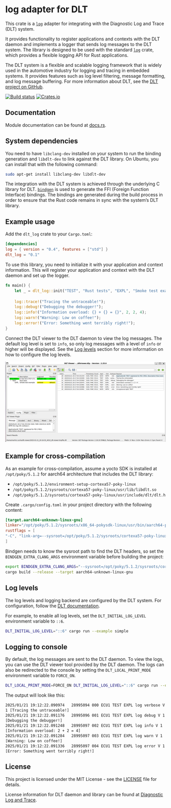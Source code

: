 # log adapter for DLT

This crate is a [`log`](https://docs.rs/log) adapter for integrating with the Diagnostic Log and Trace (DLT) system.

It provides functionality to register applications and contexts with the DLT daemon and implements a logger that sends log messages to the DLT system. 
The library is designed to be used with the standard [`log`](https://docs.rs/log) crate, which provides a flexible logging API for Rust applications.

The DLT system is a flexible and scalable logging framework that is widely used in the automotive industry for logging and tracing in embedded systems.
It provides features such as log level filtering, message formatting, and log message buffering.
For more information about DLT, see the [DLT project on GitHub](https://github.com/COVESA/dlt-daemon).

[![Build status](https://github.com/rusty-projects/dlt_log-rs/workflows/CI/badge.svg)](https://github.com/rusty-projects/dlt_log-rs/actions)
[![Crates.io](https://img.shields.io/crates/v/dlt_log.svg)](https://crates.io/crates/dlt_log)


## Documentation
Module documentation can be found at [docs.rs](https://docs.rs/dlt_log).

## System dependencies

You need to have `libclang-dev` installed on your system to run the binding generation and `libdlt-dev` to link against the DLT library.
On Ubuntu, you can install that with the following command:

```bash
sudo apt-get install libclang-dev libdlt-dev
```

The integration with the DLT system is achieved through the underlying C library for DLT.
[`bindgen`](https://docs.rs/bindgen) is used to generate the FFI (Foreign Function Interface) bindings.
The bindings are generated during the build process in order to ensure that the Rust code remains in sync with the system’s DLT library.

## Example usage

Add the `dlt_log` crate to your `Cargo.toml`:

```toml
[dependencies]
log = { version = "0.4", features = ["std"] }
dlt_log = "0.1"
```

To use this library, you need to initialize it with your application and context information.
This will register your application and context with the DLT daemon and set up the logger.

```rust
fn main() {
    let _ = dlt_log::init("TEST", "Rust tests", "EXPL", "Smoke test example");

    log::trace!("Tracing the untraceable!");
    log::debug!("Debugging the debugger!");
    log::info!("Information overload: {} + {} = {}", 2, 2, 4);
    log::warn!("Warning: Low on coffee!");
    log::error!("Error: Something went terribly right!");
}
```

Connect the DLT viewer to the DLT daemon to view the log messages.
The default log level is set to `info`, so only log messages with a level of `info` or higher will be displayed.
See the [Log levels](#log-levels) section for more information on how to configure the log levels.

![Example logs in DLT viewer](https://raw.githubusercontent.com/rusty-projects/dlt_log-rs/main/doc/dlt-viewer-example.png)

## Example for cross-compilation

As an example for cross-compilation, assume a yocto SDK is installed at `/opt/poky/5.1.2` for aarch64 architecture that includes the DLT library:
- `/opt/poky/5.1.2/environment-setup-cortexa57-poky-linux`
- `/opt/poky/5.1.2/sysroots/cortexa57-poky-linux/usr/lib/libdlt.so`
- `/opt/poky/5.1.2/sysroots/cortexa57-poky-linux/usr/include/dlt/dlt.h`

Create `.cargo/config.toml` in your project directory with the following content:

```toml
[target.aarch64-unknown-linux-gnu]
linker="/opt/poky/5.1.2/sysroots/x86_64-pokysdk-linux/usr/bin/aarch64-poky-linux/aarch64-poky-linux-gcc"
rustflags = [
"-C", "link-arg=--sysroot=/opt/poky/5.1.2/sysroots/cortexa57-poky-linux",
]
```

Bindgen needs to know the sysroot path to find the DLT headers, so set the `BINDGEN_EXTRA_CLANG_ARGS` environment variable before building the project:

```bash
export BINDGEN_EXTRA_CLANG_ARGS="--sysroot=/opt/poky/5.1.2/sysroots/cortexa57-poky-linux"
cargo build --release --target aarch64-unknown-linux-gnu
```

## Log levels

The log levels and logging backend are configured by the DLT system. 
For configuration, follow the [DLT documentation](https://github.com/COVESA/dlt-daemon/blob/master/doc/dlt_for_developers.md).

For example, to enable all log levels, set the `DLT_INITIAL_LOG_LEVEL` environment variable to `::6`.

```bash
DLT_INITIAL_LOG_LEVEL="::6" cargo run --example simple
```

## Logging to console

By default, the log messages are sent to the DLT daemon.
To view the logs, you can use the DLT viewer tool provided by the DLT daemon.
The logs can also be redirected to the console by setting the `DLT_LOCAL_PRINT_MODE` environment variable to `FORCE_ON`.

```bash
DLT_LOCAL_PRINT_MODE=FORCE_ON DLT_INITIAL_LOG_LEVEL="::6" cargo run --example simple
```

The output will look like this:

```text
2025/01/21 19:12:22.090974   28995094 000 ECU1 TEST EXPL log verbose V 1 [Tracing the untraceable!]
2025/01/21 19:12:22.091176   28995096 001 ECU1 TEST EXPL log debug V 1 [Debugging the debugger!]
2025/01/21 19:12:22.091248   28995097 002 ECU1 TEST EXPL log info V 1 [Information overload: 2 + 2 = 4]
2025/01/21 19:12:22.091284   28995097 003 ECU1 TEST EXPL log warn V 1 [Warning: Low on coffee!]
2025/01/21 19:12:22.091336   28995097 004 ECU1 TEST EXPL log error V 1 [Error: Something went terribly right!]
```

## License

This project is licensed under the MIT License - see the [LICENSE](https://github.com/rusty-projects/dlt_log-rs/blob/main/LICENSE) file for details.

License information for DLT daemon and library can be found at [Diagnostic Log and Trace](https://github.com/COVESA/dlt-daemon#license).

